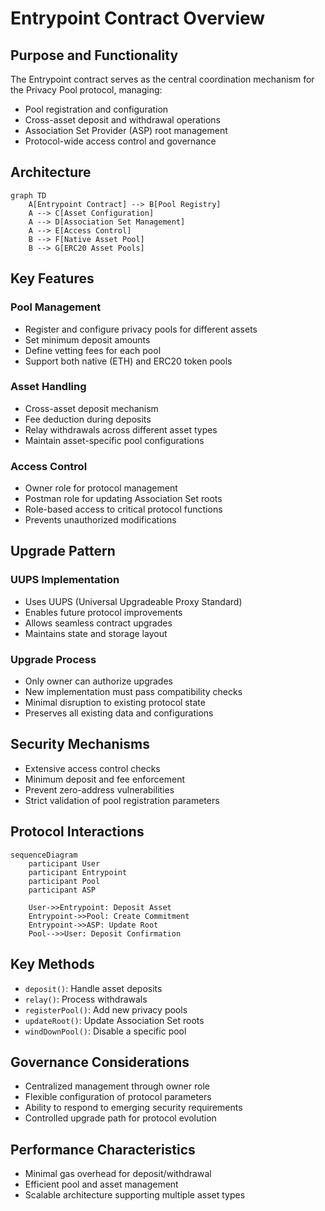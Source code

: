 # Entrypoint Contract Overview

## Purpose and Functionality

The Entrypoint contract serves as the central coordination mechanism for the Privacy Pool protocol, managing:

- Pool registration and configuration
- Cross-asset deposit and withdrawal operations
- Association Set Provider (ASP) root management
- Protocol-wide access control and governance

## Architecture

```mermaid
graph TD
    A[Entrypoint Contract] --> B[Pool Registry]
    A --> C[Asset Configuration]
    A --> D[Association Set Management]
    A --> E[Access Control]
    B --> F[Native Asset Pool]
    B --> G[ERC20 Asset Pools]
```

## Key Features

### Pool Management

- Register and configure privacy pools for different assets
- Set minimum deposit amounts
- Define vetting fees for each pool
- Support both native (ETH) and ERC20 token pools

### Asset Handling

- Cross-asset deposit mechanism
- Fee deduction during deposits
- Relay withdrawals across different asset types
- Maintain asset-specific pool configurations

### Access Control

- Owner role for protocol management
- Postman role for updating Association Set roots
- Role-based access to critical protocol functions
- Prevents unauthorized modifications

## Upgrade Pattern

### UUPS Implementation

- Uses UUPS (Universal Upgradeable Proxy Standard)
- Enables future protocol improvements
- Allows seamless contract upgrades
- Maintains state and storage layout

### Upgrade Process

- Only owner can authorize upgrades
- New implementation must pass compatibility checks
- Minimal disruption to existing protocol state
- Preserves all existing data and configurations

## Security Mechanisms

- Extensive access control checks
- Minimum deposit and fee enforcement
- Prevent zero-address vulnerabilities
- Strict validation of pool registration parameters

## Protocol Interactions

```mermaid
sequenceDiagram
    participant User
    participant Entrypoint
    participant Pool
    participant ASP

    User->>Entrypoint: Deposit Asset
    Entrypoint->>Pool: Create Commitment
    Entrypoint->>ASP: Update Root
    Pool-->>User: Deposit Confirmation
```

## Key Methods

- `deposit()`: Handle asset deposits
- `relay()`: Process withdrawals
- `registerPool()`: Add new privacy pools
- `updateRoot()`: Update Association Set roots
- `windDownPool()`: Disable a specific pool

## Governance Considerations

- Centralized management through owner role
- Flexible configuration of protocol parameters
- Ability to respond to emerging security requirements
- Controlled upgrade path for protocol evolution

## Performance Characteristics

- Minimal gas overhead for deposit/withdrawal
- Efficient pool and asset management
- Scalable architecture supporting multiple asset types
